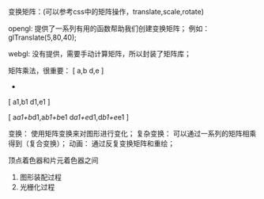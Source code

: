 变换矩阵：(可以参考css中的矩阵操作，translate,scale,rotate)

opengl: 提供了一系列有用的函数帮助我们创建变换矩阵；
例如： glTranslate(5,80,40);

webgl: 没有提供，需要手动计算矩阵，所以封装了矩阵库；

矩阵乘法，很重要：
[
 a,b
 d,e
]

*

[
  a1,b1
  d1,e1
]

[
  a*a1+b*d1,a*b1+b*e1
  d*a1+e*d1,d*b1+e*e1
]

变换：     使用矩阵变换来对图形进行变化；
复杂变换： 可以通过一系列的矩阵相乘得到（复合变换）；
动画：     通过反复变换矩阵和重绘；

顶点着色器和片元着色器之间
1. 图形装配过程
2. 光栅化过程